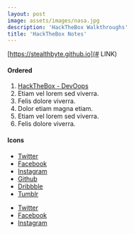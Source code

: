 ```yaml
---
layout: post
image: assets/images/nasa.jpg
description: 'HackTheBox Walkthroughs'
title: 'HackTheBox Notes'
---
```


[https://stealthbyte.github.io](# LINK)
<h4>Ordered</h4>
<ol>
  <li><a href="DevOops">HackTheBox - DevOops</a></li>
  <li>Etiam vel lorem sed viverra.</li>
  <li>Felis dolore viverra.</li>
  <li>Dolor etiam magna etiam.</li>
  <li>Etiam vel lorem sed viverra.</li>
  <li>Felis dolore viverra.</li>
</ol>

<h4>Icons</h4>
<ul class="icons">
  <li><a href="#" class="icon fa-twitter"><span class="label">Twitter</span></a></li>
  <li><a href="#" class="icon fa-facebook"><span class="label">Facebook</span></a></li>
  <li><a href="#" class="icon fa-instagram"><span class="label">Instagram</span></a></li>
  <li><a href="#" class="icon fa-github"><span class="label">Github</span></a></li>
  <li><a href="#" class="icon fa-dribbble"><span class="label">Dribbble</span></a></li>
  <li><a href="#" class="icon fa-tumblr"><span class="label">Tumblr</span></a></li>
</ul>
<ul class="icons">
  <li><a href="#" class="icon alt fa-twitter"><span class="label">Twitter</span></a></li>
  <li><a href="#" class="icon alt fa-facebook"><span class="label">Facebook</span></a></li>
  <li><a href="#" class="icon alt fa-instagram"><span class="label">Instagram</span></a></li>
</ul>
